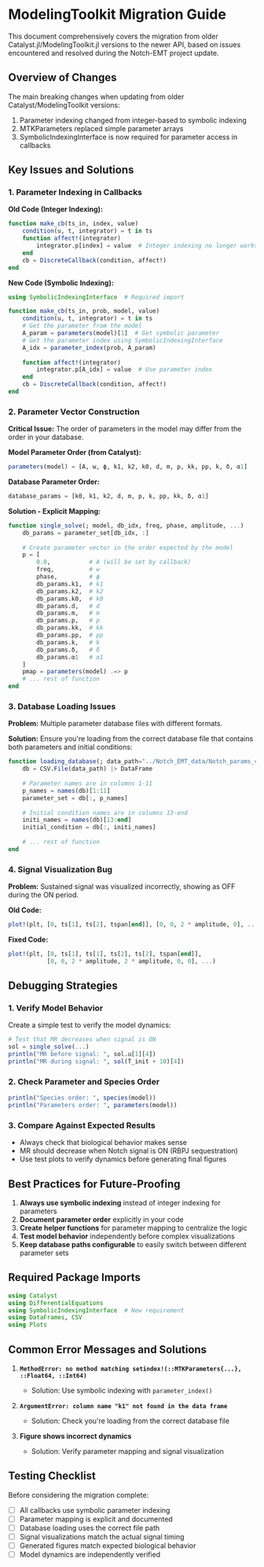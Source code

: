 # ModelingToolkit Migration Guide

This document comprehensively covers the migration from older Catalyst.jl/ModelingToolkit.jl versions to the newer API, based on issues encountered and resolved during the Notch-EMT project update.

## Overview of Changes

The main breaking changes when updating from older Catalyst/ModelingToolkit versions:
1. Parameter indexing changed from integer-based to symbolic indexing
2. MTKParameters replaced simple parameter arrays
3. SymbolicIndexingInterface is now required for parameter access in callbacks

## Key Issues and Solutions

### 1. Parameter Indexing in Callbacks

**Old Code (Integer Indexing):**
```julia
function make_cb(ts_in, index, value)
    condition(u, t, integrator) = t in ts
    function affect!(integrator)
        integrator.p[index] = value  # Integer indexing no longer works
    end
    cb = DiscreteCallback(condition, affect!)
end
```

**New Code (Symbolic Indexing):**
```julia
using SymbolicIndexingInterface  # Required import

function make_cb(ts_in, prob, model, value)
    condition(u, t, integrator) = t in ts
    # Get the parameter from the model
    A_param = parameters(model)[1]  # Get symbolic parameter
    # Get the parameter index using SymbolicIndexingInterface
    A_idx = parameter_index(prob, A_param)
    
    function affect!(integrator)
        integrator.p[A_idx] = value  # Use parameter index
    end
    cb = DiscreteCallback(condition, affect!)
end
```

### 2. Parameter Vector Construction

**Critical Issue:** The order of parameters in the model may differ from the order in your database.

**Model Parameter Order (from Catalyst):**
```julia
parameters(model) = [A, w, ϕ, k1, k2, k0, d, m, p, kk, pp, k, δ, α1]
```

**Database Parameter Order:**
```julia
database_params = [k0, k1, k2, d, m, p, k, pp, kk, δ, α1]
```

**Solution - Explicit Mapping:**
```julia
function single_solve(; model, db_idx, freq, phase, amplitude, ...)
    db_params = parameter_set[db_idx, :]
    
    # Create parameter vector in the order expected by the model
    p = [
        0.0,           # A (will be set by callback)
        freq,          # w  
        phase,         # ϕ
        db_params.k1,  # k1
        db_params.k2,  # k2
        db_params.k0,  # k0
        db_params.d,   # d
        db_params.m,   # m
        db_params.p,   # p
        db_params.kk,  # kk
        db_params.pp,  # pp
        db_params.k,   # k
        db_params.δ,   # δ
        db_params.α1   # α1
    ]
    pmap = parameters(model) .=> p
    # ... rest of function
end
```

### 3. Database Loading Issues

**Problem:** Multiple parameter database files with different formats.

**Solution:** Ensure you're loading from the correct database file that contains both parameters and initial conditions:
```julia
function loading_database(; data_path="../Notch_EMT_data/Notch_params_complete.csv")
    db = CSV.File(data_path) |> DataFrame
    
    # Parameter names are in columns 1-11
    p_names = names(db)[1:11]
    parameter_set = db[:, p_names]
    
    # Initial condition names are in columns 13-end
    initi_names = names(db)[13:end]
    initial_condition = db[:, initi_names]
    
    # ... rest of function
end
```

### 4. Signal Visualization Bug

**Problem:** Sustained signal was visualized incorrectly, showing as OFF during the ON period.

**Old Code:**
```julia
plot!(plt, [0, ts[1], ts[2], tspan[end]], [0, 0, 2 * amplitude, 0], ...)
```

**Fixed Code:**
```julia
plot!(plt, [0, ts[1], ts[1], ts[2], ts[2], tspan[end]], 
           [0, 0, 2 * amplitude, 2 * amplitude, 0, 0], ...)
```

## Debugging Strategies

### 1. Verify Model Behavior
Create a simple test to verify the model dynamics:
```julia
# Test that MR decreases when signal is ON
sol = single_solve(...)
println("MR before signal: ", sol.u[1][4])
println("MR during signal: ", sol(T_init + 10)[4])
```

### 2. Check Parameter and Species Order
```julia
println("Species order: ", species(model))
println("Parameters order: ", parameters(model))
```

### 3. Compare Against Expected Results
- Always check that biological behavior makes sense
- MR should decrease when Notch signal is ON (RBPJ sequestration)
- Use test plots to verify dynamics before generating final figures

## Best Practices for Future-Proofing

1. **Always use symbolic indexing** instead of integer indexing for parameters
2. **Document parameter order** explicitly in your code
3. **Create helper functions** for parameter mapping to centralize the logic
4. **Test model behavior** independently before complex visualizations
5. **Keep database paths configurable** to easily switch between different parameter sets

## Required Package Imports

```julia
using Catalyst
using DifferentialEquations
using SymbolicIndexingInterface  # New requirement
using DataFrames, CSV
using Plots
```

## Common Error Messages and Solutions

1. **`MethodError: no method matching setindex!(::MTKParameters{...}, ::Float64, ::Int64)`**
   - Solution: Use symbolic indexing with `parameter_index()`

2. **`ArgumentError: column name "k1" not found in the data frame`**
   - Solution: Check you're loading from the correct database file

3. **Figure shows incorrect dynamics**
   - Solution: Verify parameter mapping and signal visualization

## Testing Checklist

Before considering the migration complete:
- [ ] All callbacks use symbolic parameter indexing
- [ ] Parameter mapping is explicit and documented
- [ ] Database loading uses the correct file path
- [ ] Signal visualizations match the actual signal timing
- [ ] Generated figures match expected biological behavior
- [ ] Model dynamics are independently verified